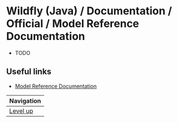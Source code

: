 # Wildfly (Java) / Documentation / Official / Model Reference Documentation #

* TODO

## Useful links ##

* [Model Reference Documentation](model-reference-documentation/README.md)

| Navigation               |
| ------------------------ |
| [Level up](../README.md) |
